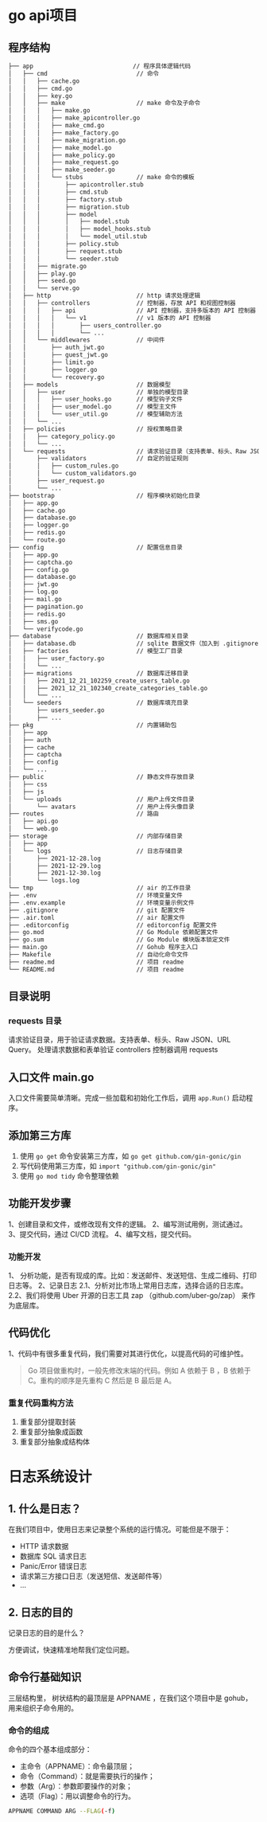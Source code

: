 
# go api项目

## 程序结构

```bash
├── app                            // 程序具体逻辑代码
│   ├── cmd                         // 命令
│   │   ├── cache.go
│   │   ├── cmd.go
│   │   ├── key.go
│   │   ├── make                    // make 命令及子命令
│   │   │   ├── make.go
│   │   │   ├── make_apicontroller.go
│   │   │   ├── make_cmd.go
│   │   │   ├── make_factory.go
│   │   │   ├── make_migration.go
│   │   │   ├── make_model.go
│   │   │   ├── make_policy.go
│   │   │   ├── make_request.go
│   │   │   ├── make_seeder.go
│   │   │   └── stubs               // make 命令的模板
│   │   │       ├── apicontroller.stub
│   │   │       ├── cmd.stub
│   │   │       ├── factory.stub
│   │   │       ├── migration.stub
│   │   │       ├── model
│   │   │       │   ├── model.stub
│   │   │       │   ├── model_hooks.stub
│   │   │       │   └── model_util.stub
│   │   │       ├── policy.stub
│   │   │       ├── request.stub
│   │   │       └── seeder.stub
│   │   ├── migrate.go
│   │   ├── play.go
│   │   ├── seed.go
│   │   └── serve.go
│   ├── http                        // http 请求处理逻辑
│   │   ├── controllers             // 控制器，存放 API 和视图控制器
│   │   │   ├── api                 // API 控制器，支持多版本的 API 控制器
│   │   │   │   └── v1              // v1 版本的 API 控制器
│   │   │   │       ├── users_controller.go
│   │   │   │       └── ...
│   │   └── middlewares             // 中间件
│   │       ├── auth_jwt.go
│   │       ├── guest_jwt.go
│   │       ├── limit.go
│   │       ├── logger.go
│   │       └── recovery.go
│   ├── models                      // 数据模型
│   │   ├── user                    // 单独的模型目录
│   │   │   ├── user_hooks.go       // 模型钩子文件
│   │   │   ├── user_model.go       // 模型主文件
│   │   │   └── user_util.go        // 模型辅助方法
│   │   └── ...
│   ├── policies                    // 授权策略目录
│   │   ├── category_policy.go
│   │   └── ...
│   └── requests                    // 请求验证目录（支持表单、标头、Raw JSON、URL Query）
│       ├── validators              // 自定的验证规则
│       │   ├── custom_rules.go
│       │   └── custom_validators.go
│       ├── user_request.go
│       └── ...
├── bootstrap                       // 程序模块初始化目录
│   ├── app.go
│   ├── cache.go
│   ├── database.go
│   ├── logger.go
│   ├── redis.go
│   └── route.go
├── config                          // 配置信息目录
│   ├── app.go
│   ├── captcha.go
│   ├── config.go
│   ├── database.go
│   ├── jwt.go
│   ├── log.go
│   ├── mail.go
│   ├── pagination.go
│   ├── redis.go
│   ├── sms.go
│   └── verifycode.go
├── database                        // 数据库相关目录
│   ├── database.db                 // sqlite 数据文件（加入到 .gitignore 中）
│   ├── factories                   // 模型工厂目录
│   │   ├── user_factory.go
│   │   └── ...
│   ├── migrations                  // 数据库迁移目录
│   │   ├── 2021_12_21_102259_create_users_table.go
│   │   ├── 2021_12_21_102340_create_categories_table.go
│   │   └── ...
│   └── seeders                     // 数据库填充目录
│       ├── users_seeder.go
│       ├── ...
├── pkg                             // 内置辅助包
│   ├── app
│   ├── auth
│   ├── cache
│   ├── captcha
│   ├── config
│   └── ...
├── public                          // 静态文件存放目录
│   ├── css
│   ├── js
│   └── uploads                     // 用户上传文件目录
│       └── avatars                 // 用户上传头像目录
├── routes                          // 路由
│   ├── api.go
│   └── web.go
├── storage                         // 内部存储目录
│   ├── app
│   └── logs                        // 日志存储目录
│       ├── 2021-12-28.log
│       ├── 2021-12-29.log
│       ├── 2021-12-30.log
│       └── logs.log
└── tmp                             // air 的工作目录
├── .env                            // 环境变量文件
├── .env.example                    // 环境变量示例文件
├── .gitignore                      // git 配置文件
├── .air.toml                       // air 配置文件
├── .editorconfig                   // editorconfig 配置文件
├── go.mod                          // Go Module 依赖配置文件
├── go.sum                          // Go Module 模块版本锁定文件
├── main.go                         // Gohub 程序主入口
├── Makefile                        // 自动化命令文件
├── readme.md                       // 项目 readme
└── README.md                       // 项目 readme
```

## 目录说明

### requests 目录

请求验证目录，用于验证请求数据。支持表单、标头、Raw JSON、URL Query。
处理请求数据和表单验证
controllers 控制器调用 requests

## 入口文件 main.go

入口文件需要简单清晰。完成一些加载和初始化工作后，调用 `app.Run()` 启动程序。

## 添加第三方库

1. 使用 `go get` 命令安装第三方库，如 `go get github.com/gin-gonic/gin`
2. 写代码使用第三方库，如 `import "github.com/gin-gonic/gin"`
3. 使用 `go mod tidy` 命令整理依赖

## 功能开发步骤

1、创建目录和文件，或修改现有文件的逻辑。
2、编写测试用例，测试通过。
3、提交代码，通过 CI/CD 流程。
4、编写文档，提交代码。

### 功能开发

1、 分析功能，是否有现成的库。比如：发送邮件、发送短信、生成二维码、打印日志等。
2、记录日志
  2.1、分析对比市场上常用日志库，选择合适的日志库。
  2.2、我们将使用 Uber 开源的日志工具 zap （github.com/uber-go/zap） 来作为底层库。

## 代码优化

1、代码中有很多重复代码，我们需要对其进行优化，以提高代码的可维护性。
> Go 项目做重构时，一般先修改末端的代码。例如 A 依赖于 B ，B 依赖于 C。重构的顺序是先重构 C 然后是 B 最后是 A。
>
### 重复代码重构方法

  1. 重复部分提取封装
  2. 重复部分抽象成函数
  3. 重复部分抽象成结构体

# 日志系统设计

## 1. 什么是日志？

在我们项目中，使用日志来记录整个系统的运行情况。可能但是不限于：

- HTTP 请求数据
- 数据库 SQL 请求日志
- Panic/Error 错误日志
- 请求第三方接口日志（发送短信、发送邮件等）
- …

## 2. 日志的目的

记录日志的目的是什么？

方便调试，快速精准地帮我们定位问题。


## 命令行基础知识
三层结构里， 树状结构的最顶层是 APPNAME ，在我们这个项目中是 gohub，用来组织子命令用的。

### 命令的组成
命令的四个基本组成部分：

- 主命令（APPNAME）：命令最顶层；
- 命令（Command）：就是需要执行的操作；
- 参数（Arg）：参数即要操作的对象；
- 选项（Flag）：用以调整命令的行为。

```bash
APPNAME COMMAND ARG --FLAG(-f)
```